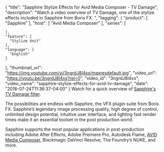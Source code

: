 {
  "title": "Sapphire Stylize Effects for Avid Media Composer - TV Damage",
  "description": "Watch a video overview of TV Damage, one of the stylize effects included in Sapphire from Boris FX. ",
  "tagging": {
    "product": [
      "Sapphire"
    ],
    "host": [
      "Avid Media Composer"
    ],
    "series": [

    ],
    "feature": [
      "Stylize Unit"
    ],
    "language": [
      "English"
    ]
  },
  "thumbnail_url": "https://img.youtube.com/vi/3ngrdJ8l4xs/maxresdefault.jpg",
  "video_url": "https://youtu.be/3ngrdJ8l4xs?rel=0",
  "video_id": "3ngrdJ8l4xs",
  "video_name": "sapphire-stylize-effects-for-avid-tv-damage",
  "date": "2018-07-24T11:36:37-04:00"
}
Watch for a quick overview of [Sapphire's TV Damage filter](/effects/sapphire-tvdamage/).

The possibilities are endless with Sapphire, the VFX plugin suite from Boris FX. Sapphire’s legendary image processing quality, high degree of control, unlimited design potential, intuitive user interface, and lighting fast render times make it an essential toolset in the post production world.

Sapphire supports the most popular applications in post-production including Adobe After Effects, Adobe Premiere Pro, Autodesk Flame, [AVID Media Composer](/products/sapphire-for-avid/), Blackmagic DaVinci Resolve, The Foundry’s NUKE, and more.
